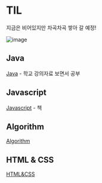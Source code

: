 ﻿# TIL

지금은 비어있지만 차곡차곡 쌓아 갈 예정!

![image](https://item.kakaocdn.net/do/9b0d42847670a0d0ed67f3196df58852f43ad912ad8dd55b04db6a64cddaf76d)

## Java

[Java](https://github.com/cozups/TIL/tree/main/java) - 학교 강의자료 보면서 공부

## Javascript

[Javascript](https://github.com/cozups/TIL/tree/main/Javascript) - 책

## Algorithm

[Algorithm](https://github.com/cozups/TIL/tree/main/Algorithm)

## HTML & CSS

[HTML&CSS](https://github.com/cozups/TIL/tree/main/html%26css)
